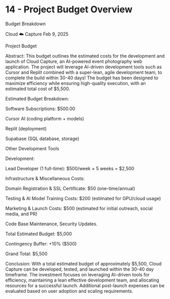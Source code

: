 # 14 - Project Budget Overview

Budget Breakdown

Cloud ☁️ Capture
Feb 9, 2025

Project Budget 

Abstract: This budget outlines the estimated costs for the development and launch of Cloud Capture, an AI-powered event photography web application. The project will leverage AI-driven development tools such as Cursor and Replit combined with a super-lean, agile development team, to complete the build within 30-40 days! The budget has been designed to maximize efficiency while ensuring high-quality execution, with an estimated total cost of $5,500.



Estimated Budget Breakdown:

Software Subscriptions: $500.00

Cursor AI (coding platform + models)

Replit (deployment)

Supabase (SQL database, storage)

Other Development Tools 


Development:

Lead Developer (1 full-time): $500/week × 5 weeks = $2,500


Infrastructure & Miscellaneous Costs:

Domain Registration & SSL Certificate: $50 (one-time/annual)

Testing & AI Model Training Costs: $200 (estimated for GPU/cloud usage)

Marketing & Launch Costs: $500 (estimated for initial outreach, social media, and PR)

Code Base Maintenance, Security Updates.



Total Estimated Budget: $5,000

Contingency Buffer: +10% ($500)

Grand Total: $5,500



Conclusion: With a total estimated budget of approximately $5,500, Cloud Capture can be developed, tested, and launched within the 30-40 day timeframe. The investment focuses on leveraging AI-driven tools for efficiency, maintaining a lean effective development team, and allocating resources for a successful launch. Additional post-launch expenses can be evaluated based on user adoption and scaling requirements.



